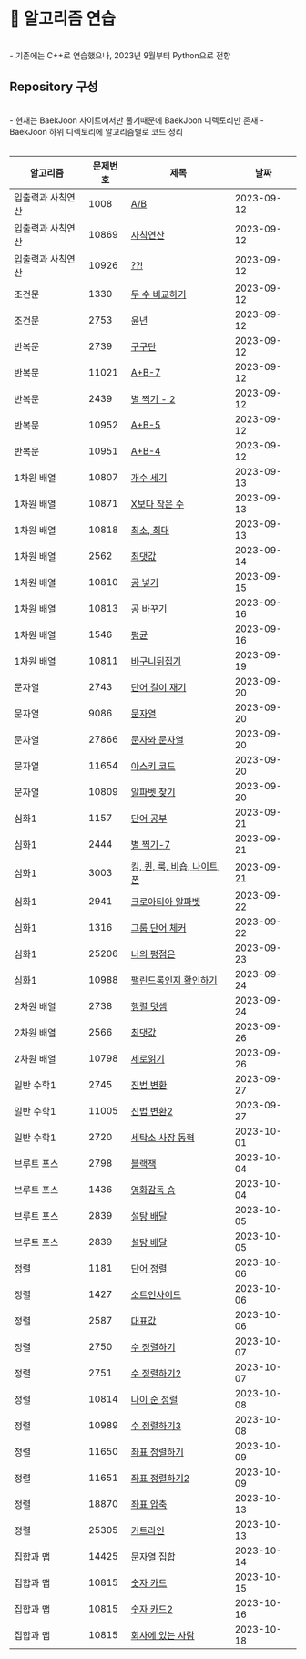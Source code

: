 # 📖 알고리즘 연습

<br>
- 기존에는 C++로 연습했으나, 2023년 9월부터 Python으로 전향

<br>

## Repository 구성
<br>
- 현재는 BaekJoon 사이트에서만 풀기때문에 BaekJoon 디렉토리만 존재
- BaekJoon 하위 디렉토리에 알고리즘별로 코드 정리
<br>
<br>

| 알고리즘 | 문제번호 | 제목 | 날짜 |
|------|------|------|------|
| 입출력과 사칙연산 | 1008  |  [A/B](https://github.com/ysh038/Algorithm/blob/main/%EB%B0%B1%EC%A4%80/python/%EC%9E%85%EC%B6%9C%EB%A0%A5%EA%B3%BC%20%EC%82%AC%EC%B9%99%EC%97%B0%EC%82%B0/1008/1008.md) |  2023-09-12 |
| 입출력과 사칙연산 | 10869  |  [사칙연산](https://github.com/ysh038/Algorithm/blob/main/%EB%B0%B1%EC%A4%80/python/%EC%9E%85%EC%B6%9C%EB%A0%A5%EA%B3%BC%20%EC%82%AC%EC%B9%99%EC%97%B0%EC%82%B0/10869/10869.md) |  2023-09-12 |
| 입출력과 사칙연산 | 10926  |  [??!](https://github.com/ysh038/Algorithm/blob/main/%EB%B0%B1%EC%A4%80/python/%EC%9E%85%EC%B6%9C%EB%A0%A5%EA%B3%BC%20%EC%82%AC%EC%B9%99%EC%97%B0%EC%82%B0/10926/10926.md) |  2023-09-12 |
| 조건문 | 1330  |  [두 수 비교하기](https://github.com/ysh038/Algorithm/blob/main/%EB%B0%B1%EC%A4%80/python/%EC%A1%B0%EA%B1%B4%EB%AC%B8/1330/1330.md) |  2023-09-12 |
| 조건문 | 2753  |  [윤년](https://github.com/ysh038/Algorithm/blob/main/%EB%B0%B1%EC%A4%80/python/%EC%A1%B0%EA%B1%B4%EB%AC%B8/2753/2753.md) |  2023-09-12 |
| 반복문 | 2739  |  [구구단](https://github.com/ysh038/Algorithm/blob/main/%EB%B0%B1%EC%A4%80/python/%EB%B0%98%EB%B3%B5%EB%AC%B8/2739/2739.md) |  2023-09-12 |
| 반복문 | 11021  |  [A+B-7](https://github.com/ysh038/Algorithm/blob/main/%EB%B0%B1%EC%A4%80/python/%EB%B0%98%EB%B3%B5%EB%AC%B8/11021/11021.md) |  2023-09-12 |
| 반복문 | 2439  |  [별 찍기 - 2](https://github.com/ysh038/Algorithm/blob/main/%EB%B0%B1%EC%A4%80/python/%EB%B0%98%EB%B3%B5%EB%AC%B8/2439/2439.md) |  2023-09-12 |
| 반복문 | 10952  |  [A+B-5](https://github.com/ysh038/Algorithm/blob/main/%EB%B0%B1%EC%A4%80/python/%EB%B0%98%EB%B3%B5%EB%AC%B8/10952/10952.md) |  2023-09-12 |
| 반복문 | 10951  |  [A+B-4](https://github.com/ysh038/Algorithm/blob/main/%EB%B0%B1%EC%A4%80/python/%EB%B0%98%EB%B3%B5%EB%AC%B8/10951/10951.md) |  2023-09-12 |
| 1차원 배열 | 10807  |  [개수 세기](https://github.com/ysh038/Algorithm/blob/main/%EB%B0%B1%EC%A4%80/python/1%EC%B0%A8%EC%9B%90%20%EB%B0%B0%EC%97%B4/10807/10807.md) |  2023-09-13 |
| 1차원 배열 | 10871  |  [X보다 작은 수](https://github.com/ysh038/Algorithm/blob/main/%EB%B0%B1%EC%A4%80/python/1%EC%B0%A8%EC%9B%90%20%EB%B0%B0%EC%97%B4/10871/10871.md) |  2023-09-13 |
| 1차원 배열 | 10818  |  [최소, 최대](https://github.com/ysh038/Algorithm/blob/main/%EB%B0%B1%EC%A4%80/python/1%EC%B0%A8%EC%9B%90%20%EB%B0%B0%EC%97%B4/10818/10818.md) |  2023-09-13 |
| 1차원 배열 | 2562  |  [최댓값](https://github.com/ysh038/Algorithm/blob/main/%EB%B0%B1%EC%A4%80/python/1%EC%B0%A8%EC%9B%90%20%EB%B0%B0%EC%97%B4/2562/2562.md) |  2023-09-14 |
| 1차원 배열 | 10810  |  [공 넣기](https://github.com/ysh038/Algorithm/blob/main/%EB%B0%B1%EC%A4%80/python/1%EC%B0%A8%EC%9B%90%20%EB%B0%B0%EC%97%B4/10810/10810.md) |  2023-09-15 |
| 1차원 배열 | 10813  |  [공 바꾸기](https://github.com/ysh038/Algorithm/blob/main/%EB%B0%B1%EC%A4%80/python/1%EC%B0%A8%EC%9B%90%20%EB%B0%B0%EC%97%B4/10813/10813.md) |  2023-09-16 |
| 1차원 배열 | 1546  |  [평균](https://github.com/ysh038/Algorithm/blob/main/%EB%B0%B1%EC%A4%80/python/1%EC%B0%A8%EC%9B%90%20%EB%B0%B0%EC%97%B4/1546/1546.md) |  2023-09-16 |
| 1차원 배열 | 10811  |  [바구니뒤집기](https://github.com/ysh038/Algorithm/blob/main/%EB%B0%B1%EC%A4%80/python/1%EC%B0%A8%EC%9B%90%20%EB%B0%B0%EC%97%B4/10811/10811.md) |  2023-09-19 |
| 문자열 | 2743  |  [단어 길이 재기](https://github.com/ysh038/Algorithm/blob/main/%EB%B0%B1%EC%A4%80/python/%EB%AC%B8%EC%9E%90%EC%97%B4/2743/2743.md) |  2023-09-20 |
| 문자열 | 9086  |  [문자열](https://github.com/ysh038/Algorithm/blob/main/%EB%B0%B1%EC%A4%80/python/%EB%AC%B8%EC%9E%90%EC%97%B4/9086/9086.md) |  2023-09-20 |
| 문자열 | 27866  |  [문자와 문자열](https://github.com/ysh038/Algorithm/blob/main/%EB%B0%B1%EC%A4%80/python/%EB%AC%B8%EC%9E%90%EC%97%B4/27866/27866.md) |  2023-09-20 |
| 문자열 | 11654  |  [아스키 코드](https://github.com/ysh038/Algorithm/blob/main/%EB%B0%B1%EC%A4%80/python/%EB%AC%B8%EC%9E%90%EC%97%B4/11654/11654.md) |  2023-09-20 |
| 문자열 | 10809  |  [알파벳 찾기](https://github.com/ysh038/Algorithm/blob/main/%EB%B0%B1%EC%A4%80/python/%EB%AC%B8%EC%9E%90%EC%97%B4/10809/10809.md) |  2023-09-20 |
| 심화1 | 1157  |  [단어 공부](https://github.com/ysh038/Algorithm/blob/main/%EB%B0%B1%EC%A4%80/python/%EC%8B%AC%ED%99%94%201/1157/1157.md) |  2023-09-21 |
| 심화1 | 2444  |  [별 찍기-7](https://github.com/ysh038/Algorithm/blob/main/%EB%B0%B1%EC%A4%80/python/%EC%8B%AC%ED%99%94%201/2444/2444.md) |  2023-09-21 |
| 심화1 | 3003  |  [킹, 퀸, 룩, 비숍, 나이트, 폰](https://github.com/ysh038/Algorithm/blob/main/%EB%B0%B1%EC%A4%80/python/%EC%8B%AC%ED%99%94%201/3003/3003.md) |  2023-09-21 |
| 심화1 | 2941  |  [크로아티아 알파벳](https://github.com/ysh038/Algorithm/blob/main/%EB%B0%B1%EC%A4%80/python/%EC%8B%AC%ED%99%94%201/2941/2941.md) |  2023-09-22 |
| 심화1 | 1316  |  [그룹 단어 체커](https://github.com/ysh038/Algorithm/blob/main/%EB%B0%B1%EC%A4%80/python/%EC%8B%AC%ED%99%94%201/1316/1316.md) |  2023-09-22 |
| 심화1 | 25206  |  [너의 평점은](https://github.com/ysh038/Algorithm/blob/main/%EB%B0%B1%EC%A4%80/python/%EC%8B%AC%ED%99%94%201/25206/25206.md) |  2023-09-23 |
| 심화1 | 10988  |  [팰린드롬인지 확인하기](https://github.com/ysh038/Algorithm/blob/main/%EB%B0%B1%EC%A4%80/python/%EC%8B%AC%ED%99%94%201/10988/10988.md) |  2023-09-24 |
| 2차원 배열 | 2738  |  [행렬 덧셈](https://github.com/ysh038/Algorithm/blob/main/%EB%B0%B1%EC%A4%80/python/2%EC%B0%A8%EC%9B%90%20%EB%B0%B0%EC%97%B4/2738/2738.md) |  2023-09-24 |
| 2차원 배열 | 2566  |  [최댓값](https://github.com/ysh038/Algorithm/blob/main/%EB%B0%B1%EC%A4%80/python/2%EC%B0%A8%EC%9B%90%20%EB%B0%B0%EC%97%B4/2566/2566.md) |  2023-09-26 |
| 2차원 배열 | 10798  |  [세로읽기](https://github.com/ysh038/Algorithm/blob/main/%EB%B0%B1%EC%A4%80/python/2%EC%B0%A8%EC%9B%90%20%EB%B0%B0%EC%97%B4/10798/10798.md) |  2023-09-26 |
| 일반 수학1 | 2745  |  [진법 변환](https://github.com/ysh038/Algorithm/blob/main/%EB%B0%B1%EC%A4%80/python/%EC%9D%BC%EB%B0%98%20%EC%88%98%ED%95%99%201/2745/2745.md) |  2023-09-27 |
| 일반 수학1 | 11005  |  [진법 변환2](https://github.com/ysh038/Algorithm/blob/main/%EB%B0%B1%EC%A4%80/python/%EC%9D%BC%EB%B0%98%20%EC%88%98%ED%95%99%201/11005/11005.md) |  2023-09-27 |
| 일반 수학1 | 2720  |  [세탁소 사장 동혁](https://github.com/ysh038/Algorithm/blob/main/%EB%B0%B1%EC%A4%80/python/%EC%9D%BC%EB%B0%98%20%EC%88%98%ED%95%99%201/2720/2720.md) |  2023-10-01 |
| 브루트 포스 | 2798  |  [블랙잭](https://github.com/ysh038/Algorithm/blob/main/%EB%B0%B1%EC%A4%80/python/%EB%B8%8C%EB%A3%A8%ED%8A%B8%ED%8F%AC%EC%8A%A4/2798/2798.md) |  2023-10-04 |
| 브루트 포스 | 1436  |  [영화감독 숌](https://github.com/ysh038/Algorithm/blob/main/%EB%B0%B1%EC%A4%80/python/%EB%B8%8C%EB%A3%A8%ED%8A%B8%ED%8F%AC%EC%8A%A4/1436/1436.md) |  2023-10-04 |
| 브루트 포스 | 2839  |  [설탕 배달](https://github.com/ysh038/Algorithm/blob/main/%EB%B0%B1%EC%A4%80/python/%EB%B8%8C%EB%A3%A8%ED%8A%B8%ED%8F%AC%EC%8A%A4/2839/2839.md) |  2023-10-05 |
| 브루트 포스 | 2839  |  [설탕 배달](https://github.com/ysh038/Algorithm/blob/main/%EB%B0%B1%EC%A4%80/python/%EB%B8%8C%EB%A3%A8%ED%8A%B8%ED%8F%AC%EC%8A%A4/2839/2839.md) |  2023-10-05 |
| 정렬 | 1181  |  [단어 정렬](https://github.com/ysh038/Algorithm/blob/main/백준/python/정렬/1181/1181.md) |  2023-10-06 |
| 정렬 | 1427  |  [소트인사이드](https://github.com/ysh038/Algorithm/blob/main/백준/python/정렬/1427/1427.md) |  2023-10-06 |
| 정렬 | 2587  |  [대표값](https://github.com/ysh038/Algorithm/blob/main/백준/python/정렬/2587/2587.md) |  2023-10-06 |
| 정렬 | 2750  |  [수 정렬하기](https://github.com/ysh038/Algorithm/blob/main/백준/python/정렬/2750/2750.md) |  2023-10-07 |
| 정렬 | 2751  |  [수 정렬하기2](https://github.com/ysh038/Algorithm/blob/main/백준/python/정렬/2751/2751.md) |  2023-10-07 |
| 정렬 | 10814  |  [나이 순 정렬](https://github.com/ysh038/Algorithm/blob/main/백준/python/정렬/10814/10814.md) |  2023-10-08 |
| 정렬 | 10989  |  [수 정렬하기3](https://github.com/ysh038/Algorithm/blob/main/백준/python/정렬/10989/10989.md) |  2023-10-08 |
| 정렬 | 11650  |  [좌표 정렬하기](https://github.com/ysh038/Algorithm/blob/main/백준/python/정렬/11650/11650.md) |  2023-10-09 |
| 정렬 | 11651  |  [좌표 정렬하기2](https://github.com/ysh038/Algorithm/blob/main/백준/python/정렬/1181/1181.md) |  2023-10-09 |
| 정렬 | 18870  |  [좌표 압축](https://github.com/ysh038/Algorithm/blob/main/백준/python/정렬/18870/18870.md) |  2023-10-13 |
| 정렬 | 25305  |  [커트라인](https://github.com/ysh038/Algorithm/blob/main/백준/python/정렬/25305/25305.md) |  2023-10-13 |
| 집합과 맵 | 14425  |  [문자열 집합](https://github.com/ysh038/Algorithm/blob/main/백준/python/집합과%20맵/14425/14425.md) |  2023-10-14 |
| 집합과 맵 | 10815  |  [숫자 카드](https://github.com/ysh038/Algorithm/blob/main/백준/python/집합과%20맵/10815/10815.md) |  2023-10-15 |
| 집합과 맵 | 10815  |  [숫자 카드2](https://github.com/ysh038/Algorithm/blob/main/백준/python/집합과%20맵/10816/10816.md) |  2023-10-16 |
| 집합과 맵 | 10815  |  [회사에 있는 사람](https://github.com/ysh038/Algorithm/blob/main/백준/python/집합과%20맵/7785/7785.md) |  2023-10-18 |










